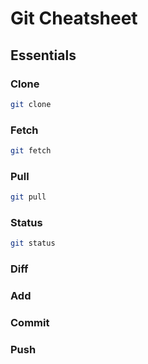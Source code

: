 # Git Cheatsheet

## Essentials

### Clone

```bash
git clone
```

### Fetch

```bash
git fetch
```



### Pull

```bash
git pull
```



### Status

```bash
git status
```



### Diff

### Add

### Commit

### Push

